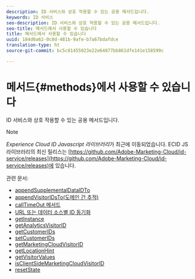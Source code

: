 ```yaml
---
description: ID 서비스와 상호 작용할 수 있는 공용 메서드입니다.
keywords: ID 서비스
seo-description: ID 서비스와 상호 작용할 수 있는 공용 메서드입니다.
seo-title: 메서드에서 사용할 수 있습니다
title: 메서드에서 사용할 수 있습니다
uuid: 184d0a62-0c8d-481b-9afe-b7a67bdafdce
translation-type: ht
source-git-commit: bc5c81455023e22e64877bb861dfe141e158599c

---
```



# 메서드{#methods}에서 사용할 수 있습니다

ID 서비스와 상호 작용할 수 있는 공용 메서드입니다.

>[!NOTE]
>
>*Experience Cloud ID Javascript 라이브러리*가 최근에 이동되었습니다. ECID JS 라이브러리의 최신 릴리스는 [https://github.com/Adobe-Marketing-Cloud/id-service/releases](https://github.com/Adobe-Marketing-Cloud/id-service/releases)에 있습니다.

관련 문서:

+ [appendSupplementalDataIDTo](appendsupplementaldataidto.md)
+ [appendVisitorIDsTo(도메인 간 추적)](appendvisitorid.md)
+ [callTimeOut 메서드](timeout-functions.md)
+ [URL 또는 데이터 소스별 ID 동기화](idsync.md)
+ [getInstance](getinstance.md)
+ [getAnalyticsVisitorID](getanalyticsvisitorid.md)
+ [getCustomerIDs](getcustomerids.md)
+ [setCustomerIDs](setcustomerids.md)
+ [getMarketingCloudVisitorID](getmcvid.md)
+ [getLocationHint](getlocationhint.md)
+ [getVisitorValues](getvisitorvalues.md)
+ [isClientSideMarketingCloudVisitorID](client-side-id.md)
+ [resetState](resetstate.md)

